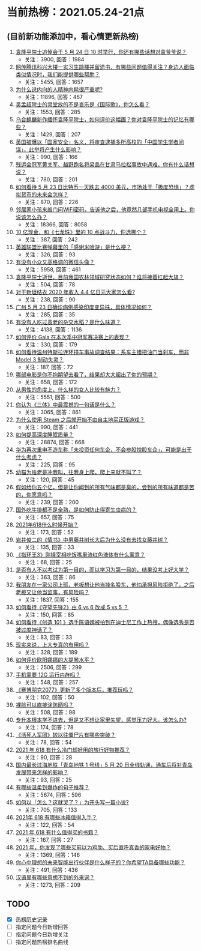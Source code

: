 # 当前热榜：2021.05.24-21点
## (目前新功能添加中，看心情更新热榜)
1. [袁隆平院士追悼会于 5 月 24 日 10 时举行，你还有哪些话想对袁爷爷说？](https://www.zhihu.com/question/461057842)
    * 关注：3900, 回答：1984
2. [网传腾讯科兴大楼一实习生跳楼并留遗书，有哪些问题值得关注？身边人面临类似情况时，我们能提供哪些帮助？](https://www.zhihu.com/question/460897836)
    * 关注：5455, 回答：1657
3. [为什么说内向的人精神内耗很严重呢?](https://www.zhihu.com/question/438833344)
    * 关注：11896, 回答：467
4. [吴孟超院士的灵堂放的不是哀乐是《国际歌》，你怎么看？](https://www.zhihu.com/question/461144113)
    * 关注：1553, 回答：285
5. [乌合麒麟新作缅怀袁隆平院士，如何评价这幅画？你对袁隆平院士的记忆有哪些？](https://www.zhihu.com/question/460974262)
    * 关注：1429, 回答：207
6. [英国被曝以「国家安全」名义，将审查逮捕多所高校的「中国学生学者间谍」，此举将产生什么影响？](https://www.zhihu.com/question/461115877)
    * 关注：990, 回答：166
7. [残运会冠军黄关军、越野跑名将梁晶在甘肃马拉松事故中遇难，你有什么话想说？](https://www.zhihu.com/question/460968811)
    * 关注：780, 回答：201
8. [如何看待 5 月 23 日比特币一天跌去 4000 美元，市场处于「极度恐惧」？虚拟货币的未来会怎样？](https://www.zhihu.com/question/461095932)
    * 关注：870, 回答：226
9. [邻居家小孩来敲门问WiFi密码，告诉他之后，他竟然几部手机电视全用上。你说该怎么办？](https://www.zhihu.com/question/331281360)
    * 关注：18366, 回答：8058
10. [10 亿现金，和《七龙珠》里的 10 点战斗力，你选哪个？](https://www.zhihu.com/question/460173231)
    * 关注：387, 回答：242
11. [英雄联盟比赛弹幕里的「感谢米哈游」是什么梗？](https://www.zhihu.com/question/459465233)
    * 关注：326, 回答：93
12. [有没有小众又高格调的微信头像？](https://www.zhihu.com/question/412524633)
    * 关注：5958, 回答：461
13. [袁隆平院士逝世，目前我国农林领域研究状态如何？谁将接着扛起大旗？](https://www.zhihu.com/question/460815298)
    * 关注：504, 回答：78
14. [对于新垣结衣 2020 年收入 4.4 亿日元大家怎么看?](https://www.zhihu.com/question/460388125)
    * 关注：238, 回答：90
15. [广州 5 月 23 日确诊病例感染印度变异株，具体情况如何？](https://www.zhihu.com/question/461097419)
    * 关注：285, 回答：35
16. [有没有人吃过袁老的杂交水稻？是什么味道？](https://www.zhihu.com/question/387581217)
    * 关注：4138, 回答：1136
17. [如何评价 Gala 在本次季中冠军赛决赛上的表现？](https://www.zhihu.com/question/461058033)
    * 关注：330, 回答：179
18. [如何看待温州特斯拉连环撞车事故调查结果：系车主错把油门当刹车，而非 Model 3 制动失灵？](https://www.zhihu.com/question/460994177)
    * 关注：187, 回答：72
19. [哪部电影是你不抱期望去看了，结果却大大超出了你的预期？](https://www.zhihu.com/question/459734628)
    * 关注：658, 回答：172
20. [从男性的角度上，什么样的女人比较有魅力？](https://www.zhihu.com/question/26121881)
    * 关注：5551, 回答：500
21. [你认为《三体》中最震撼的一句话是什么？](https://www.zhihu.com/question/385420567)
    * 关注：3065, 回答：861
22. [为什么使用 Steam 之后就开始不由自主地买正版游戏？](https://www.zhihu.com/question/40689356)
    * 关注：990, 回答：441
23. [如何提高深度睡眠质量？](https://www.zhihu.com/question/21367788)
    * 关注：28874, 回答：668
24. [华为再次重申不造车称「未投资任何车企，不会参股控股车企」，可能是出于什么考虑？](https://www.zhihu.com/question/461125573)
    * 关注：225, 回答：95
25. [幼猫为啥老是冲我叫，往我身上爬，爬上来就不叫了？](https://www.zhihu.com/question/460081963)
    * 关注：120, 回答：45
26. [假如给你五个亿，但是让你闻到的所有气味都是臭的，尝到的所有味道都是苦的，你愿意吗？](https://www.zhihu.com/question/455732442)
    * 关注：239, 回答：200
27. [国外吃牛排都不是全熟，是如何防止得寄生虫病的？](https://www.zhihu.com/question/31209119)
    * 关注：657, 回答：75
28. [2021年618什么时候开始？](https://www.zhihu.com/question/459767961)
    * 关注：173, 回答：52
29. [岩井俊二的《情书》中男藤井树长大后为什么没有去找女藤井树？](https://www.zhihu.com/question/299839767)
    * 关注：135, 回答：33
30. [《指环王3》刚铎宰相吃饭嘴里流红色液体有什么寓意？](https://www.zhihu.com/question/353633870)
    * 关注：68, 回答：25
31. [是否有人不以考试为第一目的，而以学习为第一目的，结果没考上好大学？](https://www.zhihu.com/question/460572682)
    * 关注：363, 回答：86
32. [我朋友在一家公司上班，老板想让他当挂名股东，他怕承担风险拒绝了，之后老板又让他当监事，有风险吗？](https://www.zhihu.com/question/362109964)
    * 关注：1837, 回答：155
33. [如何看待《守望先锋2》由 6 vs 6 改成 5 vs 5 ？](https://www.zhihu.com/question/460587592)
    * 关注：150, 回答：85
34. [如何看待《创造 101 》选手陈语嫣被拍到在迪士尼工作上热搜，偶像选秀是否被过度神话了？](https://www.zhihu.com/question/461102674)
    * 关注：83, 回答：33
35. [现实来说，上大专真的有用吗？](https://www.zhihu.com/question/457474857)
    * 关注：328, 回答：189
36. [如何评价欧阳娜娜的大提琴水平？](https://www.zhihu.com/question/24905791)
    * 关注：2506, 回答：299
37. [手机需要 12G 运行内存吗？](https://www.zhihu.com/question/375186677)
    * 关注：548, 回答：257
38. [《赛博朋克2077》更新了多个版本后，推荐玩吗？](https://www.zhihu.com/question/459261164)
    * 关注：102, 回答：50
39. [裸脸可以直接涂防晒吗？](https://www.zhihu.com/question/310586987)
    * 关注：508, 回答：98
40. [专升本根本学不进去，但是又不想让家里失望，感觉压力好大。该怎么办?](https://www.zhihu.com/question/452800161)
    * 关注：174, 回答：78
41. [《活死人军团》较以往僵尸片有哪些突破？](https://www.zhihu.com/question/460636816)
    * 关注：78, 回答：54
42. [2021 年 618 有什么冷门却好用的旅行好物推荐？](https://www.zhihu.com/question/459053117)
    * 关注：90, 回答：28
43. [国内最长过海地铁「青岛地铁 1 号线」5 月 20 日全线轨通，通车后将对青岛发展带来怎样的影响？](https://www.zhihu.com/question/460610229)
    * 关注：93, 回答：25
44. [有哪些温柔到爆炸的句子推荐？](https://www.zhihu.com/question/370767168)
    * 关注：5674, 回答：596
45. [如何以「怎么？这就哭了？」为开头写一篇小说?](https://www.zhihu.com/question/453484837)
    * 关注：705, 回答：133
46. [2021年 618 有哪些冰箱值得入手？](https://www.zhihu.com/question/457255332)
    * 关注：122, 回答：54
47. [2021 年 618 有什么值得买的书籍？](https://www.zhihu.com/question/459741404)
    * 关注：167, 回答：27
48. [2021 年，你发现了哪些买前以为鸡肋、买后直呼真香的家电好物？](https://www.zhihu.com/question/439261537)
    * 关注：1369, 回答：146
49. [你心中理想的未来智能出行伙伴是什么样子的？你希望TA具备哪些功能？](https://www.zhihu.com/question/460617181)
    * 关注：491, 回答：436
50. [汉语里有哪些意想不到的外来词？](https://www.zhihu.com/question/266043676)
    * 关注：1273, 回答：209
## TODO
* [x] [热榜历史记录](hot_history/AllHot.md)
* [ ] 指定问题今日新增回答
* [ ] 指定问题今日新增关注
* [ ] 指定问题热榜排名曲线
